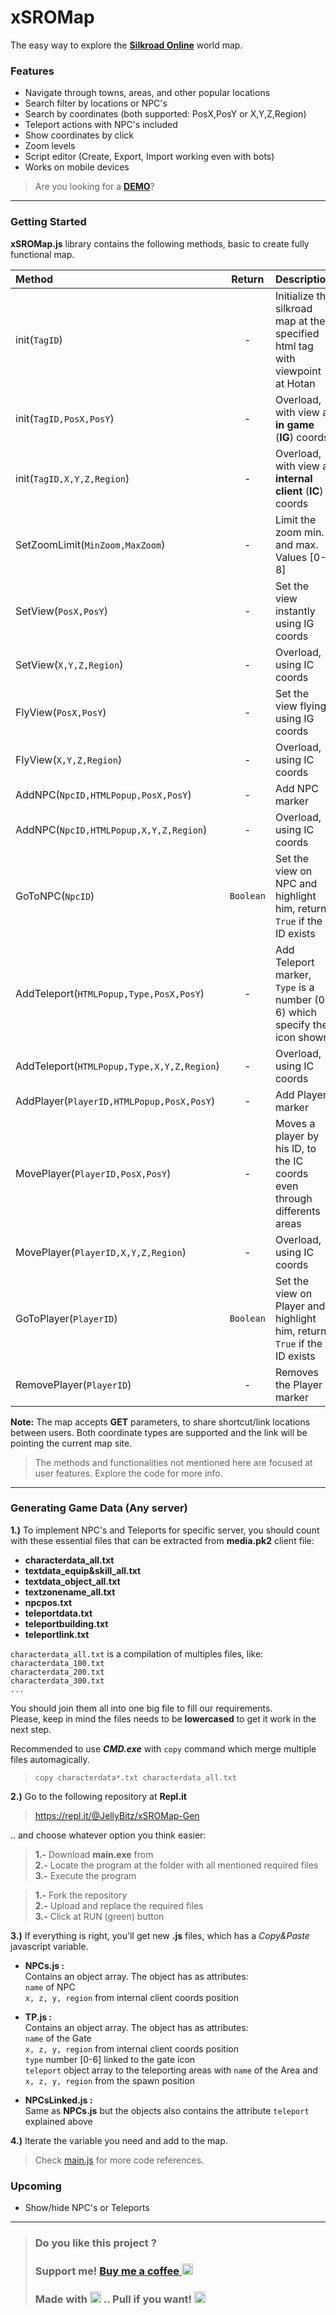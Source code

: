 # xSROMap
The easy way to explore the [**Silkroad Online**](http://www.joymax.com/silkroad/) world map.

### Features
- Navigate through towns, areas, and other popular locations
- Search filter by locations or NPC's
- Search by coordinates (both supported: PosX,PosY or X,Y,Z,Region)
- Teleport actions with NPC's included
- Show coordinates by click
- Zoom levels
- Script editor (Create, Export, Import working even with bots)
- Works on mobile devices

> Are you looking for a [**DEMO**](http://JellyBitz.github.io/xSROMap)?

---
### Getting Started

**xSROMap.js** library contains the following methods, basic to create fully functional map.

| Method | Return | Description
| :---- | :---: | :--- |
| init(`TagID`) | - | Initialize the silkroad map at the specified html tag with viewpoint at Hotan
| init(`TagID,PosX,PosY`) | - | Overload, with view at **in game** (**IG**) coords
| init(`TagID,X,Y,Z,Region`) | - | Overload, with view at **internal client** (**IC**) coords
| SetZoomLimit(`MinZoom,MaxZoom`) | - | Limit the zoom min. and max. Values [0-8]
| SetView(`PosX,PosY`) | - | Set the view instantly using IG coords
| SetView(`X,Y,Z,Region`) | - | Overload, using IC coords
| FlyView(`PosX,PosY`) | - | Set the view flying using IG coords
| FlyView(`X,Y,Z,Region`) | - | Overload, using IC coords
| AddNPC(`NpcID,HTMLPopup,PosX,PosY`) | - | Add NPC marker
| AddNPC(`NpcID,HTMLPopup,X,Y,Z,Region`) | - | Overload, using IC coords
| GoToNPC(`NpcID`) | `Boolean` | Set the view on NPC and highlight him, return `True` if the ID exists
| AddTeleport(`HTMLPopup,Type,PosX,PosY`) | - | Add Teleport marker, `Type` is a number (0-6) which specify the icon shown
| AddTeleport(`HTMLPopup,Type,X,Y,Z,Region`) | - | Overload, using IC coords
| AddPlayer(`PlayerID,HTMLPopup,PosX,PosY`) | - | Add Player marker
| MovePlayer(`PlayerID,PosX,PosY`) | - | Moves a player by his ID, to the IC coords even through differents areas
| MovePlayer(`PlayerID,X,Y,Z,Region`) | - | Overload, using IC coords
| GoToPlayer(`PlayerID`) | `Boolean` | Set the view on Player and highlight him, return `True` if the ID exists
| RemovePlayer(`PlayerID`) | - | Removes the Player marker

**Note:** The map accepts **GET** parameters, to share shortcut/link locations between users. Both coordinate types are supported and the link will be pointing the current map site.

> The methods and functionalities not mentioned here are focused at user features. Explore the code for more info.

---
### Generating Game Data (Any server)

**1.)** To implement NPC's and Teleports for specific server, you should count with these essential files that can be extracted from **media.pk2** client file:

- **characterdata_all.txt**
- **textdata_equip&skill_all.txt**
- **textdata_object_all.txt**
- **textzonename_all.txt**
- **npcpos.txt**
- **teleportdata.txt**
- **teleportbuilding.txt**
- **teleportlink.txt**

`characterdata_all.txt` is a compilation of multiples files, like:  
`characterdata_100.txt`  
`characterdata_200.txt`  
`characterdata_300.txt`  
`...`

You should join them all into one big file to fill our requirements.  
Please, keep in mind the files needs to be **lowercased** to get it work in the next step.

Recommended to use _**CMD.exe**_ with `copy` command which merge multiple files automagically.
> `copy characterdata*.txt characterdata_all.txt`

**2.)** Go to the following repository at **Repl.it**
> https://repl.it/@JellyBitz/xSROMap-Gen

.. and choose whatever option you think easier:
 
> **1.-** Download **main.exe** from  
> **2.-** Locate the program at the folder with all mentioned required files  
> **3.-** Execute the program


> **1.-** Fork the repository  
> **2.-** Upload and replace the required files  
> **3.-** Click at RUN (green) button

**3.)** If everything is right, you'll get new **.js** files, which has a *Copy&Paste* javascript variable.

- **NPCs.js :**  
Contains an object array. The object has as attributes:  
`name` of NPC  
`x, z, y, region` from internal client coords position

- **TP.js :**  
Contains an object array. The object has as attributes:  
`name` of the Gate  
`x, z, y, region` from internal client coords position  
`type` number [0-6] linked to the gate icon  
`teleport` object array to the teleporting areas with `name` of the Area and `x, z, y, region` from the spawn position

- **NPCsLinked.js :**  
Same as **NPCs.js** but the objects also contains the attribute `teleport` explained above

**4.)** Iterate the variable you need and add to the map.
> Check [main.js](https://github.com/JellyBitz/xSROMap/blob/master/assets/js/main.js) for more code references.

### Upcoming
- Show/hide NPC's or Teleports

---
> ### Do you like this project ?  
> ### Support me! [Buy me a coffee <img src="https://twemoji.maxcdn.com/2/72x72/2615.png" width="18" height="18">](https://www.buymeacoffee.com/JellyBitz "Coffee <3")
> 
> ### Made with [<img title="Yes, Code!" src="https://twemoji.maxcdn.com/2/72x72/1f499.png" width="18" height="18">](#) .. Pull if you want! [<img title="I'm JellyBitz" src="https://twemoji.maxcdn.com/2/72x72/1f575.png" width="18" height="18">](#)